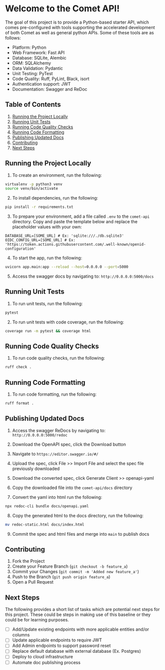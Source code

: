 # Welcome to the Comet API!

The goal of this project is to provide a Python-based starter API, which comes pre-configured with tools supporting the accelerated development of both Comet as well as general python APIs. Some of these tools are as follows:

- Platform: Python
- Web Framework: Fast API
- Database: SQLite, Alembic
- ORM: SQLAlchemy
- Data Validation: Pydantic
- Unit Testing: PyTest
- Code Quality: Ruff, PyLint, Black, isort
- Authentication support: JWT
- Documentation: Swagger and ReDoc

## Table of Contents

1. [Running the Project Locally](#running-the-project-locally)
2. [Running Unit Tests](#running-unit-tests)
3. [Running Code Quality Checks](#running-code-quality-checks)
4. [Running Code Formatting](#running-code-formatting)
5. [Publishing Updated Docs](#publishing-updated-docs)
6. [Contributing](#contributing)
7. [Next Steps](#next-steps)

## Running the Project Locally

1. To create an environment, run the following:

```sh
virtualenv -p python3 venv
source venv/bin/activate
```

2. To install dependencies, run the following:

```sh
pip install -r requirements.txt
```

3. To prepare your environment, add a file called `.env` to the `comet-api` directory. Copy and paste the template below and replace the placeholder values with your own:

```
DATABASE_URL=[SOME_URL] # Ex: 'sqlite:///./db.sqlite3'
OIDC_CONFIG_URL=[SOME_URL] # Ex: 'https://token.actions.githubusercontent.com/.well-known/openid-configuration'
```

4. To start the app, run the following:

```sh
uvicorn app.main:app --reload --host=0.0.0.0 --port=5000
```

5. Access the swagger docs by navigating to: `http://0.0.0.0:5000/docs`

## Running Unit Tests

1. To run unit tests, run the following:

```sh
pytest
```

2. To run unit tests with code coverage, run the following:

```sh
coverage run -m pytest && coverage html
```

## Running Code Quality Checks

1. To run code quality checks, run the following:

```sh
ruff check .
```

## Running Code Formatting

1. To run code formatting, run the following:

```sh
ruff format .
```

## Publishing Updated Docs

1. Access the swagger ReDocs by navigating to: `http://0.0.0.0:5000/redoc`

2. Download the OpenAPI spec, click the Download button

3. Navigate to `https://editor.swagger.io/#/`

4. Upload the spec, click File >> Import File and select the spec file previously downloaded

5. Download the converted spec, click Generate Client >> openapi-yaml

6. Copy the downloaded file into the `comet-api/docs` directory

7. Convert the yaml into html run the following:

```sh
npx redoc-cli bundle docs/openapi.yaml
```

8. Copy the generated html to the docs directory, run the following:

```sh
mv redoc-static.html docs/index.html
```

9. Commit the spec and html files and merge into `main` to publish docs

## Contributing

1. Fork the Project
2. Create your Feature Branch (`git checkout -b feature_a`)
3. Commit your Changes (`git commit -m 'Added new feature_a'`)
4. Push to the Branch (`git push origin feature_a`)
5. Open a Pull Request

## Next Steps

The following provides a short list of tasks which are potential next steps for this project. These could be steps in making use of this baseline or they could be for learning purposes.

- [ ] Add/Update existing endpoints with more applicable entities and/or columns
- [ ] Update applicable endpoints to require JWT
- [ ] Add Admin endpoints to support password reset
- [ ] Replace default database with external database (Ex. Postgres)
- [ ] Deploy to cloud infrastructure
- [ ] Automate doc publishing process
